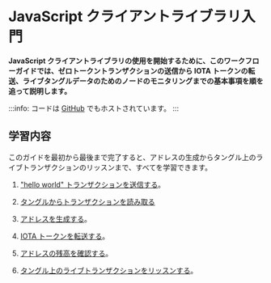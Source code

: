# JavaScript クライアントライブラリ入門
<!-- # Get started with the JavaScript client library -->

**JavaScript クライアントライブラリの使用を開始するために、このワークフローガイドでは、ゼロトークントランザクションの送信から IOTA トークンの転送、ライブタングルデータのためのノードのモニタリングまでの基本事項を順を追って説明します。**
<!-- **To help you get started with the JavaScript client library, this workflow guide walks you through the essentials from sending a zero-value transaction to transferring IOTA tokens and monitoring a node for live Tangle data.** -->

:::info:
コードは [GitHub](https://github.com/iota-community/javascript-iota-workshop) でもホストされています。
:::
<!-- :::info: -->
<!-- The code is also hosted on [GitHub](https://github.com/iota-community/javascript-iota-workshop). -->
<!-- ::: -->

## 学習内容
<!-- ## What you will learn -->

このガイドを最初から最後まで完了すると、アドレスの生成からタングル上のライブトランザクションのリッスンまで、すべてを学習できます。
<!-- If you complete this guide from beginning to end, you'll learn everything from generating addresses to listening for live transaction on the Tangle. -->

1. ["hello world" トランザクションを送信する](../js/send-your-first-bundle.md)。
<!-- 1. [Send a "hello world" transaction](../js/send-your-first-bundle.md) -->

2. [タングルからトランザクションを読み取る](../js/read-transactions.md)
<!-- 2. [Read transactions from the Tangle](../js/read-transactions.md) -->

3. [アドレスを生成する](../js/generate-an-address.md)。
<!-- 3. [Generate an address](../js/generate-an-address.md) -->

4. [IOTA トークンを転送する](../js/transfer-iota-tokens.md)。
<!-- 4. [Transfer IOTA tokens](../js/transfer-iota-tokens.md) -->

5. [アドレスの残高を確認する](../js/check-balance.md)。
<!-- 5. [Check the balance of an address](../js/check-balance.md) -->

6. [タングル上のライブトランザクションをリッスンする](../js/listen-for-transactions.md)。
<!-- 6. [Listen for live transactions on the Tangle](../js/listen-for-transactions.md) -->
